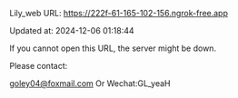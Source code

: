 Lily_web URL: https://222f-61-165-102-156.ngrok-free.app

Updated at: 2024-12-06 01:18:44

If you cannot open this URL, the server might be down.

Please contact: 

goley04@foxmail.com Or Wechat:GL_yeaH